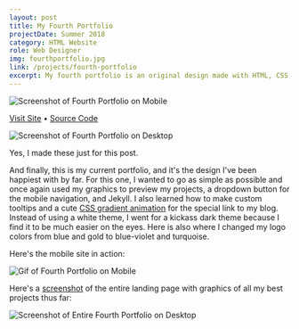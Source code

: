 ```yaml
---
layout: post
title: My Fourth Portfolio
projectDate: Summer 2018
category: HTML Website
role: Web Designer
img: fourthportfolio.jpg
link: /projects/fourth-portfolio
excerpt: My fourth portfolio is an original design made with HTML, CSS, Bootstrap, some Javascript, and Jekyll. This website was designed to be a dark theme and with responsiveness in mind. My projects are lists in a single column and text is minimal. This is also when I started having fun with tooltip styling and bright colors.
---
```


<img src="https://lizlorena.com/img/portfoliomid2018mobile.png" alt="Screenshot of Fourth Portfolio on Mobile" class="img-fluid"/>

<p class="caption"><a href="http://lizlorena.com/2019" target="_blank">Visit Site</a> • <a href="https://github.com/lizberberena/2019">Source Code</a></p>

<img src="https://lizlorena.com/img/portfoliomid2018desktop.png" alt="Screenshot of Fourth Portfolio on Desktop" class="img-fluid"/>

<p class="caption">Yes, I made these just for this post.</p>

<p>And finally, this is my current portfolio, and it's the design I've been happiest with by far. For this one, I wanted to go as simple as possible and once again used my graphics to preview my projects, a dropdown button for the mobile navigation, and Jekyll. I also learned how to make custom tooltips and a cute <a href="https://codepen.io/P1N2O/pen/pyBNzX" target="_blank" rel="nofollow">CSS gradient animation</a> for the special link to my blog. Instead of using a white theme, I went for a kickass dark theme because I find it to be much easier on the eyes. Here is also where I changed my logo colors from blue and gold to blue-violet and turquoise.</p>

<p>Here's the mobile site in action:</p>

<img src="https://lizlorena.com/img/portfolio2018onmobile.gif" alt="Gif of Fourth Portfolio on Mobile" class="img-fluid"/>

<p>Here's a <a href="https://addons.mozilla.org/en-US/firefox/addon/fireshot/" target="_blank" rel="nofollow">screenshot</a> of the entire landing page with graphics of all my best projects thus far:</p>

<img src="https://lizlorena.com/img/portfoliobylizorg.png" alt="Screenshot of Entire Fourth Portfolio on Desktop" class="img-fluid"/>
